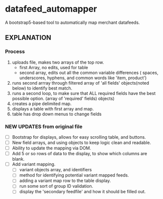 # datafeed_automapper
A bootstrap5-based tool to automatically map merchant datafeeds.


## EXPLANATION

### Process
  1. uploads file, makes two arrays of the top row.
     - first Array, no edits, used for table 
     - second array, edits out all the common variable differences ( spaces, underscores, hyphens, and common words like 'item, product')
  2. runs second arrray through filtered array of 'all fields' objects(noted below) to identify best match.        
  3. runs a second loop, to make sure that ALL required fields have the best possible option. (array of 'required' fields) objects)
  4. creates a pipe delimited map.
  5. displays a table with first array and map. 
  6. table has drop down menus to change fields 

### NEW UPDATES from original file

- [ ] Bootstrap for displays, allows for easy scrolling table, and buttons.
- [ ] New field arrays, and using objects to keep logic clean and readable.
- [ ] Ability to update the mapping via DOM.
- [ ] Add 5 or so rows of data to the display, to show which columns are blank.
- [ ] Add variant mapping.
    - [ ] variant objects array, and identifiers
    - [ ] method for identifying potential variant mapped feeds.
    - [ ] adding a variant map row to the table display.
    - [ ] run some sort of group ID validation.
    - [ ] display the 'secondary feedfile' and how it should be filled out.

